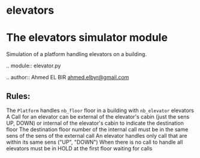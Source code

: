 # elevators
The elevators simulator module
=============================

Simulation of a platform handling elevators on a building.

.. module:: elevator.py

.. author:: Ahmed EL BIR <ahmed.elbyr@gmail.com>

Rules:
-----

The ``Platform`` handles ``nb_floor`` floor in a building with ``nb_elevator`` elevators
A Call for an elevator can be external of the elevator's cabin  (just the sens UP, DOWN) or internal
of the elevator's cabin to indicate the destination floor
The destination floor number of the internal call must be in the same sens of  the sens of the external call
An elevator handles only call that are within its same sens ("UP", "DOWN")
When there is no call to handle all  elevators must be in HOLD at the first floor waiting for calls

